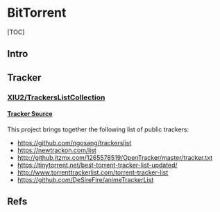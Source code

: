 # BitTorrent

[TOC]

## Intro





## Tracker

###  [XIU2/TrackersListCollection](https://trackerslist.com/#/?id=xiu2trackerslistcollection)

#### [Tracker Source](https://trackerslist.com/#/?id=tracker-source)

This project brings together the following list of public trackers:

- https://github.com/ngosang/trackerslist
- https://newtrackon.com/list
- http://github.itzmx.com/1265578519/OpenTracker/master/tracker.txt
- https://tinytorrent.net/best-torrent-tracker-list-updated/
- http://www.torrenttrackerlist.com/torrent-tracker-list
- https://github.com/DeSireFire/animeTrackerList



## Refs
